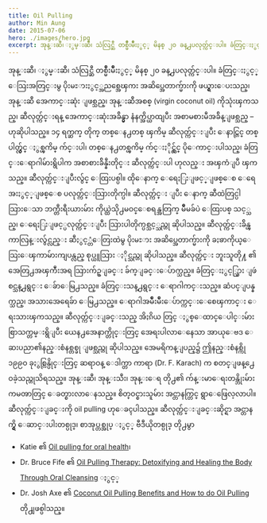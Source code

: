 ```yaml
---
title: Oil Pulling
author: Min Aung
date: 2015-07-06
hero: ./images/hero.jpg
excerpt: အုန္းဆီ၊ ႏွမ္းဆီ၊ သံလြင္ဆီ တစ္မ်ိဳးမ်ိဳးႏွင့္ မိနစ္ ၂၀ ခန္႕ပလုတ္က်င္းပါ။ ခံတြင္းႏွင့္ ေသြးအတြင္းမွ ပိုးမႊားႏွင့္အညစ္အေၾကး အဆိပ္အေတာက္မ်ားကို ဖယ္ရွားေပးသည္၊
---
```

အုန္းဆီ၊ ႏွမ္းဆီ၊ သံလြင္ဆီ တစ္မ်ိဳးမ်ိဳးႏွင့္ မိနစ္ ၂၀ ခန္႕ပလုတ္က်င္းပါ။ ခံတြင္းႏွင့္ ေသြးအတြင္းမွ ပိုးမႊားႏွင့္အညစ္အေၾကး အဆိပ္အေတာက္မ်ားကို ဖယ္ရွားေပးသည္၊ အုန္းဆီ အေကာင္းဆုံး ျဖစ္သည္၊ အုန္းဆီအစစ္ (virgin coconut oil) ကိုသုံးၾကသည္၊ ဆီလုတ္က်င္းရန္ အေကာင္းဆုံးအခ်ိန္မွာ နံနက္အိပ္ယာထျပီး အစာမစားမီအခ်ိန္ျဖစ္သည္ – ဟုဆိုပါသည္။ ၁၄ ရက္ဆက္ တိုက္ တစ္ေန႕တစ္ ၾကိမ္ ဆီလုတ္က်င္းျပီး ေနာင္တြင္ တစ္ပါတ္လွ်င္ ႏွစ္ၾကိမ္ က်င္းပါ၊ တစ္ေန႕တစ္ၾကိမ္ က်င္းႏိုင္လွ်င္ ပိုေကာင္းပါသည္၊ ခံတြင္းေရာဂါမ်ားရွိပါက အစာစားခ်ိန္နီးတိုင္း ဆီလုတ္က်င္းပါ ဟုလည္း အၾကံျပဳ ၾကသည္။
ဆီလုတ္က်င္းျပီးလွ်င္ ေထြးပစ္ပါ။ ထိုေနာက္ ေရေႏြးျဖင့္ျဖစ္ေစ ေရေအးႏွင့္ျဖစ္ေစ ပလုတ္က်င္းသြားတိုက္ပါ။ ဆီလုတ္က်င္း ျပီး ေနာက္ ဆီထဲတြင္ပါသြားေသာ ဘက္တီးရီးယားမ်ား ကိုယ္ထဲသို႕မဝင္ေစရန္အတြက္ မ်ိဳမခ်ပဲ ေထြးပစ္ သင့္သည္၊ ေရေႏြးျဖင့္ပလုတ္က်င္းျပီး သြားပါတိုက္ပစ္သင့္သည္ဟု ဆိုပါသည္။ ဆီလုတ္က်င္းခ်ိန္ၾကာလြန္းလွ်င္လည္း ဆီႏွင့္တံေတြးထဲမွ ပိုးမႊား အဆိပ္အေတာက္မ်ားကို ခႏၶာကိုယ္ေသြးေၾကာမ်ားကျပန္လည္ စုပ္ယူသြား ႏိုင္သည္ဟု ဆိုပါသည္။
ဆီလုတ္က်င္း ဘူးသူတို႔ ၏ အေတြ႕အၾကဳံးအရ  သြားက်ဥ္ျခင္း ခ်က္ျခင္းေပ်ာက္သည္။ ခံတြင္းႏွင့္သြား   ျဖဴစင္သန္႕ရွင္း ေခ်ာေမြ႕သည္။ ခံတြင္းသန္႕ရွင္း ေရာဂါကင္းသည္။ ဆံပင္ျပန္နက္သည္၊  အသားအေရေခ်ာ ေမြ႕သည္။ ေရာဂါအမ်ိဳးမ်ိဳးေပ်ာက္ကင္းေစေၾကာင္း ေရးသားၾကသည္။
ဆီလုတ္က်င္းျခင္းသည္ အိႏၵိယ တြင္ ႏွစ္ေထာင္ေပါင္းမ်ားစြာသက္တမ္းရွိျပီး ယေန႕အေနာက္တိုင္းတြင္ အေရးပါလာေနေသာ အာယုေဗဒ ေဆးပညာ၏နည္းစံနစ္တစ္ခု ျဖစ္သည္ဟု ဆိုပါသည္။ အေမရိကန္ျပည္၌ ဤနည္းစံနစ္ကို ၁၉၉၀ ခုႏွစ္လြန္ပိုင္းတြင္ ဆရာဝန္ ေဒါက္တာ ကာရာ (Dr. F. Karach) က စတင္ျဖန္႕ေဝခဲ့သည္ဟုသိရသည္။
အုန္းဆီ၊ အုန္းသီး၊ အုန္းေရ တို႕၏ က်န္းမာေရးတန္ဘိုးမ်ား ကမၻာတြင္ ေခတ္စားလာေနသည္။ စိတ္ဝင္စားသူမ်ား အင္တာနက္တြင္ ရွာေဖြေလ့လာပါ။ ဆီလုတ္က်င္းျခင္းကို oil pulling ဟုေခၚပါသည္။ ဆီလုတ္က်င္းျခင္းဆိုင္ရာ အင္တာနက္ရွိ ေဆာင္းပါးတစ္ပုဒ္၊ စာအုပ္တစ္အုပ္ ႏွင့္  ဗီဒီယိုတစ္ပုဒ္ တို႕မွာ
* Katie  ၏ [Oil pulling for oral health](http://wellnessmama.com/7866/oil-pulling-for-oral-health/)၊
* Dr. Bruce Fife ၏ [Oil Pulling Therapy: Detoxifying and Healing the Body Through Oral Cleansing](http://www.amazon.com/Oil-Pulling-Therapy-Detoxifying-Cleansing/dp/0941599671/ref=sr_1_2?ie=UTF8&qid=1428894326&sr=8-2&keywords=oil+pulling) ႏွင့္
* Dr. Josh Axe ၏ [Coconut Oil Pulling Benefits and How to do Oil Pulling](https://www.youtube.com/watch?v=DtFzd3TBYiI)
တို႕ျဖစ္ပါသည္။